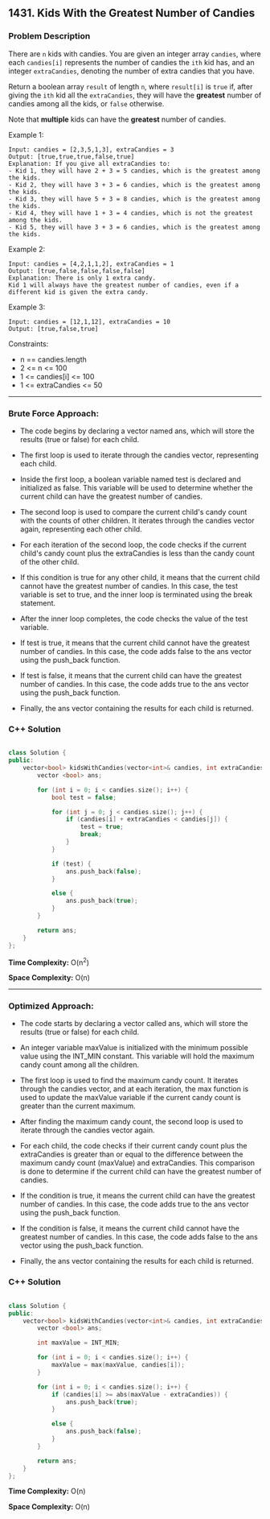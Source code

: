## 1431. Kids With the Greatest Number of Candies

### Problem Description

There are ```n``` kids with candies. You are given an integer array ```candies```, where each ```candies[i]``` represents the number of candies the ```ith``` kid has, 
and an integer ```extraCandies```, denoting the number of extra candies that you have.

Return a boolean array ```result``` of length ```n```, where ```result[i]``` is ```true``` if, after giving the ```ith``` kid all the ```extraCandies```, 
they will have the **greatest** number of candies among all the kids, or ```false``` otherwise.

Note that **multiple** kids can have the **greatest** number of candies.

Example 1:
```
Input: candies = [2,3,5,1,3], extraCandies = 3
Output: [true,true,true,false,true] 
Explanation: If you give all extraCandies to:
- Kid 1, they will have 2 + 3 = 5 candies, which is the greatest among the kids.
- Kid 2, they will have 3 + 3 = 6 candies, which is the greatest among the kids.
- Kid 3, they will have 5 + 3 = 8 candies, which is the greatest among the kids.
- Kid 4, they will have 1 + 3 = 4 candies, which is not the greatest among the kids.
- Kid 5, they will have 3 + 3 = 6 candies, which is the greatest among the kids.
```

Example 2:
```
Input: candies = [4,2,1,1,2], extraCandies = 1
Output: [true,false,false,false,false] 
Explanation: There is only 1 extra candy.
Kid 1 will always have the greatest number of candies, even if a different kid is given the extra candy.
```

Example 3:
```
Input: candies = [12,1,12], extraCandies = 10
Output: [true,false,true]
```

Constraints:

- n == candies.length
- 2 <= n <= 100
- 1 <= candies[i] <= 100
- 1 <= extraCandies <= 50

<hr>

### Brute Force Approach:

- The code begins by declaring a vector named ans, which will store the results (true or false) for each child.

- The first loop is used to iterate through the candies vector, representing each child.

- Inside the first loop, a boolean variable named test is declared and initialized as false. This variable will be used to determine whether the current child can have the greatest number of candies.

- The second loop is used to compare the current child's candy count with the counts of other children. It iterates through the candies vector again, representing each other child.

- For each iteration of the second loop, the code checks if the current child's candy count plus the extraCandies is less than the candy count of the other child.

- If this condition is true for any other child, it means that the current child cannot have the greatest number of candies. In this case, the test variable is set to true, and the inner loop is terminated using the break statement.

- After the inner loop completes, the code checks the value of the test variable.

- If test is true, it means that the current child cannot have the greatest number of candies. In this case, the code adds false to the ans vector using the push_back function.

- If test is false, it means that the current child can have the greatest number of candies. In this case, the code adds true to the ans vector using the push_back function.

- Finally, the ans vector containing the results for each child is returned.

### C++ Solution

```cpp

class Solution {
public:
    vector<bool> kidsWithCandies(vector<int>& candies, int extraCandies) {
        vector <bool> ans;

        for (int i = 0; i < candies.size(); i++) {
            bool test = false;

            for (int j = 0; j < candies.size(); j++) {
                if (candies[i] + extraCandies < candies[j]) {
                    test = true;
                    break;
                }
            }

            if (test) {
                ans.push_back(false);
            }

            else {
                ans.push_back(true);
            }
        }

        return ans;
    }
};

```

**Time Complexity:** O(n<sup>2</sup>)

**Space Complexity:** O(n)

<hr>

### Optimized Approach:

- The code starts by declaring a vector called ans, which will store the results (true or false) for each child.

- An integer variable maxValue is initialized with the minimum possible value using the INT_MIN constant. This variable will hold the maximum candy count among all the children.

- The first loop is used to find the maximum candy count. It iterates through the candies vector, and at each iteration, the max function is used to update the maxValue variable if the current candy count is greater than the current maximum.

- After finding the maximum candy count, the second loop is used to iterate through the candies vector again.

- For each child, the code checks if their current candy count plus the extraCandies is greater than or equal to the difference between the maximum candy count (maxValue) and extraCandies. This comparison is done to determine if the current child can have the greatest number of candies.

- If the condition is true, it means the current child can have the greatest number of candies. In this case, the code adds true to the ans vector using the push_back function.

- If the condition is false, it means the current child cannot have the greatest number of candies. In this case, the code adds false to the ans vector using the push_back function.

- Finally, the ans vector containing the results for each child is returned.

### C++ Solution

```cpp

class Solution {
public:
    vector<bool> kidsWithCandies(vector<int>& candies, int extraCandies) {
        vector <bool> ans;

        int maxValue = INT_MIN;

        for (int i = 0; i < candies.size(); i++) {
            maxValue = max(maxValue, candies[i]);
        }

        for (int i = 0; i < candies.size(); i++) {
            if (candies[i] >= abs(maxValue - extraCandies)) {
                ans.push_back(true);
            }

            else {
                ans.push_back(false);
            }
        }

        return ans;
    }
};

```

**Time Complexity:** O(n)

**Space Complexity:** O(n)

